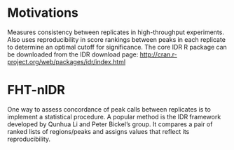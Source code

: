 # Motivations

Measures consistency between replicates in high-throughput experiments. Also uses reproducibility in score rankings between peaks in each replicate to determine an optimal cutoff for significance. The core IDR R package can be downloaded from the IDR download page: http://cran.r-project.org/web/packages/idr/index.html



# FHT-nIDR

One way to assess concordance of peak calls between replicates is to implement a statistical procedure. 
A popular method is the IDR framework developed by Qunhua Li and Peter Bickel’s group. 
It compares a pair of ranked lists of regions/peaks and assigns values that reflect its reproducibility.
